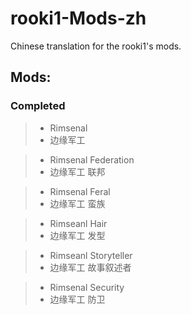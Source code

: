 # rooki1-Mods-zh
Chinese translation for the rooki1's mods.

## Mods:

### Completed

> * Rimsenal
> * 边缘军工

> * Rimsenal Federation
> * 边缘军工 联邦

> * Rimsenal Feral
> * 边缘军工 蛮族

> * Rimseanl Hair
> * 边缘军工 发型

> * Rimseanl Storyteller
> * 边缘军工 故事叙述者

> * Rimsenal Security
> * 边缘军工 防卫